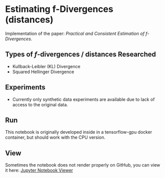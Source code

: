 # Estimating f-Divergences (distances)

Implementation of the paper: *Practical and Consistent Estimation of f-Divergences.*

## Types of *f*-divergences / distances Researched

- Kullback-Leibler (KL) Divergence
- Squared Hellinger Divergence

## Experiments

- Currently only synthetic data experiments are available due to lack of access to the original data.

## Run

This notebook is originally developed inside in a tensorflow-gpu docker container, but should work with the CPU version.

## View

Sometimes the notebook does not render properly on GitHub, you can view it here: [Jupyter Notebook Viewer](https://nbviewer.jupyter.org/github/helloimlixin/estimating-f-divergences/blob/main/Practical%20and%20Consistent%20Estimation%20of%20f-Divergences.ipynb)
